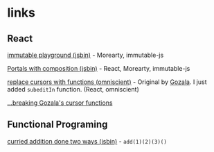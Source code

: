 # links

## React

[immutable playground (jsbin)](http://jsbin.com/tahire/1/edit?js,console) - Morearty, immutable-js

[Portals with composition (jsbin)](http://jsbin.com/gadotu/1/edit?js,output) - React, Morearty, immutable-js

[replace cursors with functions (omniscient)](goo.gl/KNsHph) - Original by [Gozala](https://github.com/omniscientjs/omniscient/issues/89). I just added `subeditIn` function. (React, omniscient)

[...breaking Gozala's cursor functions](goo.gl/7rqok2)

## Functional Programing

[curried addition done two ways (jsbin)](http://jsbin.com/dohafi/2/edit) - `add(1)(2)(3)()`
